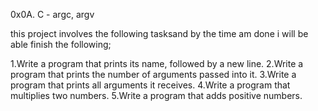 0x0A. C - argc, argv

this project involves the following tasksand by the time am done i will be able 
finish the following;

1.Write a program that prints its name, followed by a new line. 
2.Write a program that prints the number of arguments passed into it.
3.Write a program that prints all arguments it receives.
4.Write a program that multiplies two numbers.
5.Write a program that adds positive numbers.
